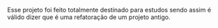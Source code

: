 Esse projeto foi feito totalmente destinado para estudos sendo assim é válido dizer que é uma refatoração de um projeto antigo.